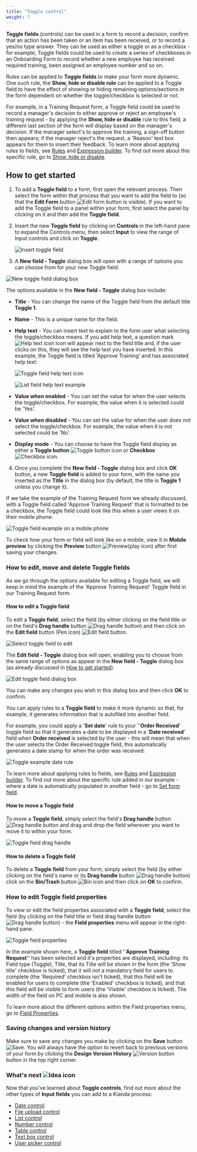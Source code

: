 ```yaml
---
title: "Toggle control"
weight: 7
---
```


**Toggle fields** (controls) can be used in a form to record a decision, confirm that an action has been taken or an item has been received, or to record a yes/no type answer. They can be used as either a toggle or as a checkbox - for example, Toggle fields could be used to create a series of checkboxes in an Onboarding Form to record whether a new employee has received required training, been assigned an employee number and so on. 

Rules can be applied to **Toggle fields** to make your form more dynamic. One such rule, the **Show, hide or disable rule** can be applied to a Toggle field to have the effect of showing or hiding remaining options/sections in the form dependent on whether the toggle/checkbox is selected or not. 

For example, in a Training Request form, a Toggle field could be used to record a manager's decision to either approve or reject an employee's training request - by applying the **Show, hide or disable** rule to this field, a different last section of the form will display based on the manager's decision. If the manager select's to approve the training, a sign-off button then appears; if the manager reject's the request, a 'Reason' text box appears for them to insert their feedback. To learn more about applying rules to fields, see [Rules](/docs/platform/rules/) and [Expression builder](/docs/platform/rules/general/expression-builder). To find out more about this specific rule, go to [Show, hide or disable](/docs/platform/rules/workflow/hide-or-disable).



## How to get started

1. To add a **Toggle field** to a form, first open the relevant process. Then select the form within that process that you want to add the field to (so that the **Edit Form** button ![Edit form button](/images/penicon.png) is visible). If you want to add the Toggle field to a panel within your form, first select the panel by clicking on it and then add the **Toggle field**.

2. Insert the new **Toggle field** by clicking on **Controls** in the left-hand pane to expand the Controls menu, then select **Input** to view the range of Input controls and click on **Toggle**. 

   ![Insert toggle field](/images/toggle-insert.jpg)

3. A **New field - Toggle** dialog box will open with a range of options you can choose from for your new Toggle field.

![New toggle field dialog box](/images/toggle-dialog.jpg)

   The options available in the **New field - Toggle** dialog box include:

   - **Title** - You can change the name of the Toggle field from the default title **Toggle 1**. 

   - **Name** - This is a unique name for the field.

   - **Help text** - You can insert text to explain to the form user what selecting the toggle/checkbox means. If you add help text, a question mark ![Help text icon](/images/help-icon.jpg) icon will appear next to the field title and, if the user clicks on this, they will see the help text you have inserted. In this example, the Toggle field is titled 'Approve Training' and has associated help text:

     ![Toggle field help text icon](/images/toggle-approve-training.jpg)

     ![List field help text example](/images/toggle-helptext-example.jpg)

   - **Value when enabled** - You can set the value for when the user selects the toggle/checkbox. For example, the value when it is selected could be 'Yes'.

   - **Value when disabled** - You can set the value for when the user does *not* select the toggle/checkbox. For example, the value when it is not selected could be 'No'.

   - **Display mode** - You can choose to have the Toggle field display as either a **Toggle button** ![Toggle button icon](/images/toggle-icon.jpg) or **Checkbox** ![Checkbox icon](/images/toggle-checkbox-icon.jpg).

4. Once you complete the **New field - Toggle** dialog box and click **OK** button, a new **Toggle field** is added to your form, with the name you inserted as the **Title** in the dialog box (by default, the title is **Toggle 1** unless you change it).


If we take the example of the Training Request form we already discussed, with a Toggle field called 'Approve Training Request' that is formatted to be a checkbox, the Toggle field could look like this when a user views it on their mobile phone:

![Toggle field example on a mobile phone](/images/toggle-example-mobile.jpg)

To check how your form or field will look like on a mobile, view it in **Mobile preview** by clicking the **Preview** button ![Preview](/images/preview.png)(play icon) after first saving your changes.



### How to edit, move and delete Toggle fields

As we go through the options available for editing a Toggle field, we will keep in mind the example of the 'Approve Training Request' Toggle field in our Training Request form. 

#### How to edit a Toggle field

To edit a **Toggle field**, select the field (by either clicking on the field title or on the field's **Drag handle** button ![Drag handle button](/images/draghandlewhite-frame.png)) and then click on the **Edit field** button (Pen icon) ![Edit field button](/images/penicon.png).

![Select toggle field to edit](/images/toggle-edit.jpg)

The **Edit field - Toggle** dialog box will open, enabling you to choose from the same range of options as appear in the **New field - Toggle** dialog box (as already discussed in [How to get started](/docs/platform/controls/input/toggle#how-to-get-started)).

![Edit toggle field dialog box](/images/toggle-example-dialog.jpg)

You can make any changes you wish in this dialog box and then click **OK** to confirm. 

You can apply rules to a **Toggle field** to make it more dynamic so that, for example, it generates information that is autofiled into another field. 

For example, you could apply a '**Set date**' rule to your ''**Order Received**' toggle field so that it generates a date to be displayed in a '**Date received**' field when **Order received** is selected by the user - this will mean that when the user selects the Order Received toggle field, this automatically generates a date stamp for when the order was received:

![Toggle example date rule](/images/toggle-rule-date.jpg)

To learn more about applying rules to fields, see [Rules](/docs/platform/rules/) and [Expression builder](/docs/platform/rules/general/expression-builder). To find out more about the specific rule added in our example - where a date is automatically populated in another field - go to [Set form field](/docs/platform/rules/data/set-form-field).

#### How to move a Toggle field

To move a **Toggle field**, simply select the field's **Drag handle** button ![Drag handle button](/images/draghandlewhite-frame.png) and drag and drop the field wherever you want to move it to within your form.

![Toggle field drag handle](/images/toggle-move.jpg)

#### How to delete a Toggle field

To delete a **Toggle field** from your form, simply select the field (by either clicking on the field's name or its **Drag handle** button ![Drag handle button](/images/draghandlewhite-frame.png)) click on the **Bin/Trash** button ![Bin icon](/images/binicon.png) and then click on **OK** to confirm.


### How to edit Toggle field properties

To view or edit the field properties associated with a **Toggle field**, select the field (by clicking on the field title or field drag handle button ![Drag handle button](/images/draghandlewhite-frame.png)) - the **Field properties** menu will appear in the right-hand pane.

![Toggle field properties](/images/toggle-field-properties.jpg)

In the example shown here, a **Toggle field** titled ''**Approve Training Request**'' has been selected and it's properties are displayed, including: its Field type (Toggle), Title, that its Title will be shown in the form (the 'Show title' checkbox is ticked), that it will *not* a mandatory field for users to complete (the 'Required' checkbox isn't ticked), that this field will be enabled for users to complete (the 'Enabled' checkbox is ticked), and that this field will be visible to form users (the 'Visible' checkbox is ticked). The width of the field on PC and mobile is also shown. 

To learn more about the different options within the Field properties menu, go to [Field Properties](/docs/platform/controls/properties#field-properties).



### Saving changes and version history ###

Make sure to save any changes you make by clicking on the **Save** button ![Save](/images/saveprocess.png). You will always have the option to revert back to previous versions of your form by clicking the **Design Version History** ![Version button](/images/version8.png) button in the top right corner.



### What's next  ![Idea icon](/images/18.png) ###

Now that you've learned about **Toggle controls**, find out more about the other types of **Input fields** you can add to a Kianda process:

- [Date control](/docs/platform/controls/input/date/)
- [File upload control](/docs/platform/controls/input/file-upload/)
- [List control](/docs/platform/controls/input/list/)
- [Number control](/docs/platform/controls/input/number/)
- [Table control](/docs/platform/controls/input/table/)
- [Text box control](/docs/platform/controls/input/textbox/)
- [User picker control](/docs/platform/controls/input/user-picker/)
